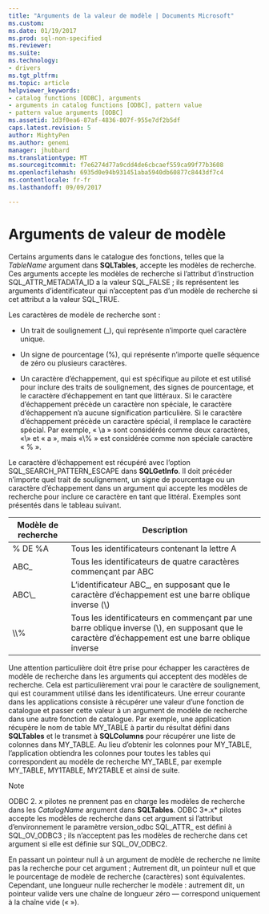 ```yaml
---
title: "Arguments de la valeur de modèle | Documents Microsoft"
ms.custom: 
ms.date: 01/19/2017
ms.prod: sql-non-specified
ms.reviewer: 
ms.suite: 
ms.technology:
- drivers
ms.tgt_pltfrm: 
ms.topic: article
helpviewer_keywords:
- catalog functions [ODBC], arguments
- arguments in catalog functions [ODBC], pattern value
- pattern value arguments [ODBC]
ms.assetid: 1d3f0ea6-87af-4836-807f-955e7df2b5df
caps.latest.revision: 5
author: MightyPen
ms.author: genemi
manager: jhubbard
ms.translationtype: MT
ms.sourcegitcommit: f7e6274d77a9cdd4de6cbcaef559ca99f77b3608
ms.openlocfilehash: 6935d0e94b931451aba5940db60877c8443df7c4
ms.contentlocale: fr-fr
ms.lasthandoff: 09/09/2017

---
```

# <a name="pattern-value-arguments"></a>Arguments de valeur de modèle
Certains arguments dans le catalogue des fonctions, telles que la *TableName* argument dans **SQLTables**, accepte les modèles de recherche. Ces arguments accepte les modèles de recherche si l’attribut d’instruction SQL_ATTR_METADATA_ID a la valeur SQL_FALSE ; ils représentent les arguments d’identificateur qui n’acceptent pas d’un modèle de recherche si cet attribut a la valeur SQL_TRUE.  
  
 Les caractères de modèle de recherche sont :  
  
-   Un trait de soulignement (_), qui représente n’importe quel caractère unique.  
  
-   Un signe de pourcentage (%), qui représente n’importe quelle séquence de zéro ou plusieurs caractères.  
  
-   Un caractère d’échappement, qui est spécifique au pilote et est utilisé pour inclure des traits de soulignement, des signes de pourcentage, et le caractère d’échappement en tant que littéraux. Si le caractère d’échappement précède un caractère non spéciale, le caractère d’échappement n’a aucune signification particulière. Si le caractère d’échappement précède un caractère spécial, il remplace le caractère spécial. Par exemple, « \a » sont considérés comme deux caractères, «\\» et « a », mais «\\% » est considérée comme non spéciale caractère « % ».  
  
 Le caractère d’échappement est récupéré avec l’option SQL_SEARCH_PATTERN_ESCAPE dans **SQLGetInfo**. Il doit précéder n’importe quel trait de soulignement, un signe de pourcentage ou un caractère d’échappement dans un argument qui accepte les modèles de recherche pour inclure ce caractère en tant que littéral. Exemples sont présentés dans le tableau suivant.  
  
|Modèle de recherche| Description|  
|--------------------|-----------------|  
|% DE %A|Tous les identificateurs contenant la lettre A|  
|ABC_|Tous les identificateurs de quatre caractères commençant par ABC|  
|ABC\\_|L’identificateur ABC_, en supposant que le caractère d’échappement est une barre oblique inverse (\\)|  
|\\\\%|Tous les identificateurs en commençant par une barre oblique inverse (\\), en supposant que le caractère d’échappement est une barre oblique inverse|  
  
 Une attention particulière doit être prise pour échapper les caractères de modèle de recherche dans les arguments qui acceptent des modèles de recherche. Cela est particulièrement vrai pour le caractère de soulignement, qui est couramment utilisé dans les identificateurs. Une erreur courante dans les applications consiste à récupérer une valeur d’une fonction de catalogue et passer cette valeur à un argument de modèle de recherche dans une autre fonction de catalogue. Par exemple, une application récupère le nom de table MY_TABLE à partir du résultat défini dans **SQLTables** et le transmet à **SQLColumns** pour récupérer une liste de colonnes dans MY_TABLE. Au lieu d’obtenir les colonnes pour MY_TABLE, l’application obtiendra les colonnes pour toutes les tables qui correspondent au modèle de recherche MY_TABLE, par exemple MY_TABLE, MY1TABLE, MY2TABLE et ainsi de suite.  
  
> [!NOTE]  
>  ODBC 2. *x* pilotes ne prennent pas en charge les modèles de recherche dans les *CatalogName* argument dans **SQLTables**. ODBC 3*.x* pilotes accepte les modèles de recherche dans cet argument si l’attribut d’environnement le paramètre version_odbc SQL_ATTR_ est défini à SQL_OV_ODBC3 ; ils n’acceptent pas les modèles de recherche dans cet argument si elle est définie sur SQL_OV_ODBC2.  
  
 En passant un pointeur null à un argument de modèle de recherche ne limite pas la recherche pour cet argument ; Autrement dit, un pointeur null et que le pourcentage de modèle de recherche (caractères) sont équivalentes. Cependant, une longueur nulle rechercher le modèle : autrement dit, un pointeur valide vers une chaîne de longueur zéro — correspond uniquement à la chaîne vide (« »).

